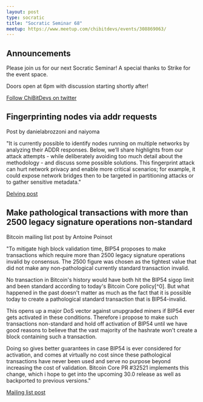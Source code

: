 ```yaml
---
layout: post
type: socratic
title: "Socratic Seminar 68"
meetup: https://www.meetup.com/chibitdevs/events/308869063/
---
```


## Announcements

Please join us for our next Socratic Seminar! A special thanks to Strike for the event space.

Doors open at 6pm with discussion starting shortly after!

[Follow ChiBitDevs on twitter](https://x.com/chibitdevs)

## Fingerprinting nodes via addr requests

Post by danielabrozzoni and naiyoma

"It is currently possible to identify nodes running on multiple networks by analyzing their ADDR responses. 
Below, we’ll share highlights from our attack attempts - while deliberately avoiding too much detail about the methodology - and discuss some possible solutions. 
This fingerprint attack can hurt network privacy and enable more critical scenarios; for example, it could expose network bridges then to be targeted in partitioning attacks or to gather sensitive metadata."

[Delving post](https://delvingbitcoin.org/t/fingerprinting-nodes-via-addr-requests/1786)  

## Make pathological transactions with more than 2500 legacy signature operations non-standard

Bitcoin mailing list post by Antoine Poinsot

"To mitigate high block validation time, BIP54 proposes to make transactions which require more than
2500 legacy signature operations invalid by consensus. The 2500 figure was chosen as the tightest
value that did not make any non-pathological currently standard transaction invalid.

No transaction in Bitcoin's history would have both hit the BIP54 sigop limit and been standard
according to today's Bitcoin Core policy[^0]. But what happened in the past doesn't matter as much
as the fact that it is possible today to create a pathological standard transaction that is
BIP54-invalid.

This opens up a major DoS vector against unupgraded miners if BIP54 ever gets activated in these
conditions. Therefore i propose to make such transactions non-standard and hold off activation of
BIP54 until we have good reasons to believe that the vast majority of the hashrate won't create a
block containing such a transaction.

Doing so gives better guarantees in case BIP54 is ever considered for activation, and comes at
virtually no cost since these pathological transactions have never been used and serve no purpose
beyond increasing the cost of validation. Bitcoin Core PR #32521 implements this change, which i
hope to get into the upcoming 30.0 release as well as backported to previous versions."

[Mailing list post](https://groups.google.com/g/bitcoindev/c/u2Bz1Ms8_lA)
